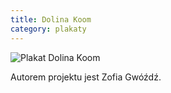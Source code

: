 ```yaml
---
title: Dolina Koom
category: plakaty
---
```


![Plakat Dolina Koom](http://zsyp.fl9.eu/pratchett/posters/poster_10_2015.jpg)

Autorem projektu jest Zofia Gwóźdź.